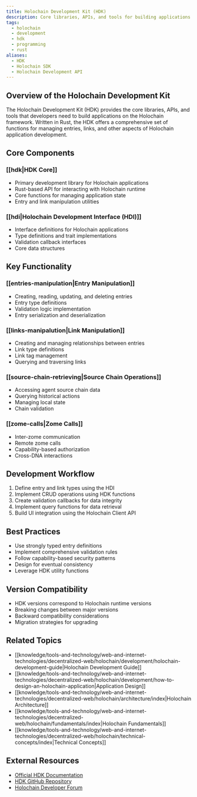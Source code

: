 ```yaml
---
title: Holochain Development Kit (HDK)
description: Core libraries, APIs, and tools for building applications on the Holochain framework
tags:
  - holochain
  - development
  - hdk
  - programming
  - rust
aliases:
  - HDK
  - Holochain SDK
  - Holochain Development API
---
```


## Overview of the Holochain Development Kit

The Holochain Development Kit (HDK) provides the core libraries, APIs, and tools that developers need to build applications on the Holochain framework. Written in Rust, the HDK offers a comprehensive set of functions for managing entries, links, and other aspects of Holochain application development.

## Core Components

### [[hdk|HDK Core]]

- Primary development library for Holochain applications
- Rust-based API for interacting with Holochain runtime
- Core functions for managing application state
- Entry and link manipulation utilities

### [[hdi|Holochain Development Interface (HDI)]]

- Interface definitions for Holochain applications
- Type definitions and trait implementations
- Validation callback interfaces
- Core data structures

## Key Functionality

### [[entries-manipulation|Entry Manipulation]]

- Creating, reading, updating, and deleting entries
- Entry type definitions
- Validation logic implementation
- Entry serialization and deserialization

### [[links-manipalution|Link Manipulation]]

- Creating and managing relationships between entries
- Link type definitions
- Link tag management
- Querying and traversing links

### [[source-chain-retrieving|Source Chain Operations]]

- Accessing agent source chain data
- Querying historical actions
- Managing local state
- Chain validation

### [[zome-calls|Zome Calls]]

- Inter-zome communication
- Remote zome calls
- Capability-based authorization
- Cross-DNA interactions

## Development Workflow

1. Define entry and link types using the HDI
2. Implement CRUD operations using HDK functions
3. Create validation callbacks for data integrity
4. Implement query functions for data retrieval
5. Build UI integration using the Holochain Client API

## Best Practices

- Use strongly typed entry definitions
- Implement comprehensive validation rules
- Follow capability-based security patterns
- Design for eventual consistency
- Leverage HDK utility functions

## Version Compatibility

- HDK versions correspond to Holochain runtime versions
- Breaking changes between major versions
- Backward compatibility considerations
- Migration strategies for upgrading

## Related Topics

- [[knowledge/tools-and-technology/web-and-internet-technologies/decentralized-web/holochain/development/holochain-development-guide|Holochain Development Guide]]
- [[knowledge/tools-and-technology/web-and-internet-technologies/decentralized-web/holochain/development/how-to-design-an-holochain-application|Application Design]]
- [[knowledge/tools-and-technology/web-and-internet-technologies/decentralized-web/holochain/architecture/index|Holochain Architecture]]
- [[knowledge/tools-and-technology/web-and-internet-technologies/decentralized-web/holochain/fundamentals/index|Holochain Fundamentals]]
- [[knowledge/tools-and-technology/web-and-internet-technologies/decentralized-web/holochain/technical-concepts/index|Technical Concepts]]

## External Resources

- [Official HDK Documentation](https://docs.rs/hdk/latest/hdk/)
- [HDK GitHub Repository](https://github.com/holochain/holochain/tree/develop/crates/hdk)
- [Holochain Developer Forum](https://forum.holochain.org/c/developers/) 